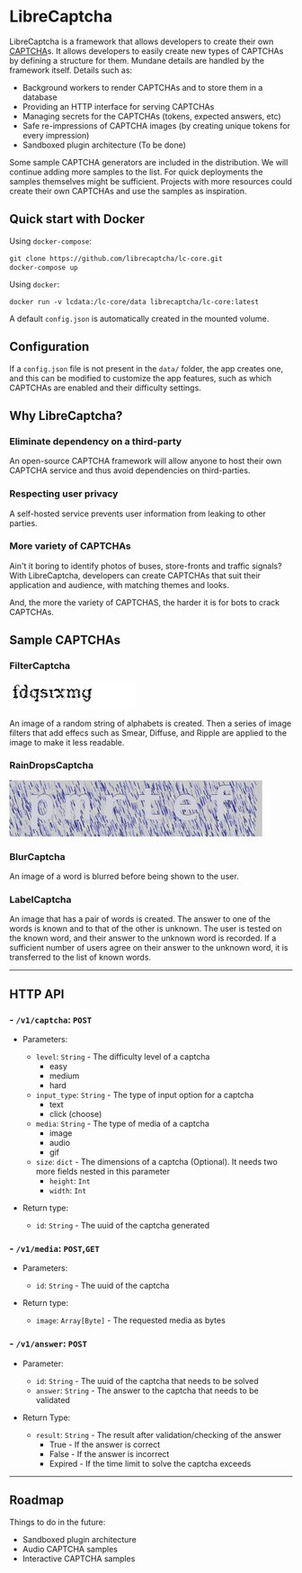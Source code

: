 # LibreCaptcha
LibreCaptcha is a framework that allows developers to create their own [CAPTCHA](https://en.wikipedia.org/wiki/CAPTCHA)s.
It allows developers to easily create new types of CAPTCHAs by defining a structure for them. Mundane details are handled by the
framework itself. Details such as:
  * Background workers to render CAPTCHAs and to store them in a database
  * Providing an HTTP interface for serving CAPTCHAs
  * Managing secrets for the CAPTCHAs (tokens, expected answers, etc)
  * Safe re-impressions of CAPTCHA images (by creating unique tokens for every impression)
  * Sandboxed plugin architecture (To be done)

Some sample CAPTCHA generators are included in the distribution. We will continue adding more samples to the list. For quick
deployments the samples themselves might be sufficient. Projects with more resources could create their own CAPTCHAs
and use the samples as inspiration.

## Quick start with Docker
Using `docker-compose`:

```
git clone https://github.com/librecaptcha/lc-core.git
docker-compose up
```

Using `docker`:

```
docker run -v lcdata:/lc-core/data librecaptcha/lc-core:latest
```

A default `config.json` is automatically created in the mounted volume.

## Configuration
If a `config.json` file is not present in the `data/` folder, the app creates one, and this can be modified
to customize the app features, such as which CAPTCHAs are enabled and their difficulty settings.

## Why LibreCaptcha?

### Eliminate dependency on a third-party
An open-source CAPTCHA framework will allow anyone to host their own CAPTCHA service and thus avoid dependencies on
third-parties.

### Respecting user privacy
A self-hosted service prevents user information from leaking to other parties.

### More variety of CAPTCHAs
Ain't it boring to identify photos of buses, store-fronts and traffic signals? With LibreCaptcha, developers can
create CAPTCHAs that suit their application and audience, with matching themes and looks.

And, the more the variety of CAPTCHAS, the harder it is for bots to crack CAPTCHAs.

## Sample CAPTCHAs

### FilterCaptcha

![FilterCaptcha Sample](./samples/FilterChallenge.png)

An image of a random string of alphabets is created. Then a series of image filters that add effecs such as Smear, Diffuse, and Ripple are applied to the image to make it less readable.

### RainDropsCaptcha
![RaindDrops Sample](./samples/RainDropsCaptcha.gif)

### BlurCaptcha
An image of a word is blurred before being shown to the user.

### LabelCaptcha
An image that has a pair of words is created. The answer to one of the words is known and to that of the other is unknown. The user is tested on the known word, and their answer to the unknown word is recorded. If a sufficient number of users agree on their answer to the unknown word, it is transferred to the list of known words.

***

## HTTP API 
### - `/v1/captcha`: `POST`
  - Parameters:
    - `level`: `String` - 
      The difficulty level of a captcha
       - easy
       - medium
       - hard
    - `input_type`: `String` - 
      The type of input option for a captcha
       - text
       - click (choose)
    - `media`: `String` - 
      The type of media of a captcha
       - image
       - audio
       - gif
    - `size`: `dict` - 
      The dimensions of a captcha (Optional). It needs two more fields nested in this parameter
       - `height`: `Int`
       - `width`: `Int`

  - Return type:
    - `id`: `String` - The uuid of the captcha generated


### - `/v1/media`: `POST`,`GET` 
  - Parameters:
    - `id`: `String` - The uuid of the captcha

  - Return type:
    - `image`: `Array[Byte]` - The requested media as bytes


### - `/v1/answer`: `POST`
  - Parameter:
    - `id`: `String` - The uuid of the captcha that needs to be solved
    - `answer`: `String` - The answer to the captcha that needs to be validated

  - Return Type:
    - `result`: `String` - The result after validation/checking of the answer
      - True - If the answer is correct
      - False - If the answer is incorrect
      - Expired - If the time limit to solve the captcha exceeds

***

## Roadmap

Things to do in the future:
* Sandboxed plugin architecture
* Audio CAPTCHA samples
* Interactive CAPTCHA samples
